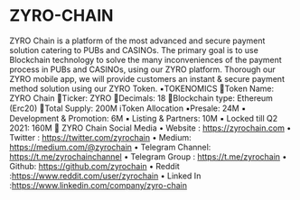 # ZYRO-CHAIN
ZYRO Chain is a platform of the most advanced and secure payment solution catering to PUBs and CASINOs.  The primary goal is to use Blockchain technology to solve the many inconveniences of the payment process in PUBs and CASINOs, using our ZYRO platform. Thorough our ZYRO mobile app, we will provide customers an instant &amp; secure payment method solution using our ZYRO Token.  ▪️TOKENOMICS   🔹Token Name: ZYRO Chain 🔹Ticker: ZYRO 🔹Decimals: 18 🔹Blockchain type: Ethereum (Erc20) 🔹Total Supply: 200M                                                                                                                                                                    ℹ️Token Allocation  ▪️Presale: 24M ▪️ Development &amp; Promotion: 6M ▪️ Listing &amp; Partners: 10M ▪️ Locked till Q2 2021: 160M  💬 ZYRO Chain Social Media  • Website : https://zyrochain.com  • Twitter : https://twitter.com/zyrochain  • Medium: https://medium.com/@zyrochain  • Telegram Channel: https://t.me/zyrochainchannel  • Telegram Group : https://t.me/zyrochain  • Github: https://github.com/zyrochain  • Reddit :https://www.reddit.com/user/zyrochain  • Linked In :https://www.linkedin.com/company/zyro-chain
